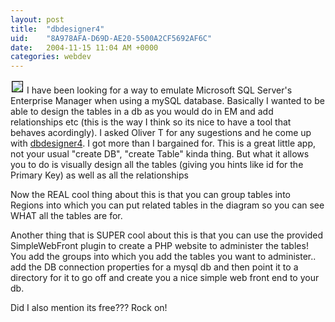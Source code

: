 ```yaml
---
layout: post
title:  "dbdesigner4"
uid:	"8A978AFA-D69D-AE20-5500A2CF5692AF6C"
date:   2004-11-15 11:04 AM +0000
categories: webdev
---
```

<a href="http://photos1.blogger.com/img/21/1061/640/DBDesigner%204.jpg"><img style="BORDER-RIGHT: #000000 1px solid; BORDER-TOP: #000000 1px solid; MARGIN: 2px; BORDER-LEFT: #000000 1px solid; BORDER-BOTTOM: #000000 1px solid" src="http://photos1.blogger.com/img/21/1061/320/DBDesigner%204.jpg" border="0" /></a>
I have been looking for a way to emulate Microsoft SQL Server's Enterprise Manager when using a mySQL database. Basically I wanted to be able to design the tables in a db as you would do in EM and add relationships etc (this is the way I think so its nice to have a tool that behaves acordingly).
I asked Oliver T for any sugestions and he come up with <a href="http://www.fabforce.net/dbdesigner4/">dbdesigner4</a>. I got more than I bargained for. This is a great little app, not your usual "create DB", "create Table" kinda thing. But what it allows you to do is visually design all the tables (giving you hints like id<tablename> for the Primary Key) as well as all the relationships

Now the REAL cool thing about this is that you can group tables into Regions into which you can put related tables in the diagram so you can see WHAT all the tables are for.

Another thing that is SUPER cool about this is that you can use the provided SimpleWebFront plugin to create a PHP website to administer the tables! You add the groups into which you add the tables you want to administer.. add the DB connection properties for a mysql db and then point it to a directory for it to go off and create you a nice simple web front end to your db.

Did I also mention its free??? Rock on!